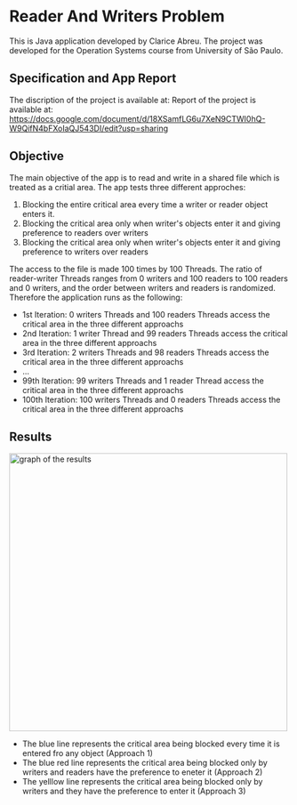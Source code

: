 # Reader And Writers Problem
This is Java application developed by Clarice Abreu.
The project was developed for the Operation Systems course from University of São Paulo.

## Specification and App Report
The discription of the project is available at: 
Report of the project is available at: https://docs.google.com/document/d/18XSamfLG6u7XeN9CTWI0hQ-W9QifN4bFXoIaQJ543DI/edit?usp=sharing

## Objective
The main objective of the app is to read and write in a shared file which is treated as a critial area.
The app tests three different approches:

1. Blocking the entire critical area every time a writer or reader object enters it.
2. Blocking the critical area only when writer's objects enter it and giving preference to readers over writers
3. Blocking the critical area only when writer's objects enter it and giving preference to writers over readers

The access to the file is made 100 times by 100 Threads. The ratio of reader-writer Threads ranges from 0 writers and 100 readers to 100 readers and 0 writers, and the order between writers and readers is randomized.
Therefore the application runs as the following:
* 1st Iteration: 0 writers Threads and 100 readers Threads access the critical area in the three different approachs
* 2nd Iteration: 1 writer Thread and 99 readers Threads access the critical area in the three different approachs
* 3rd Iteration: 2 writers Threads and 98 readers Threads access the critical area in the three different approachs
* ...
* 99th Iteration: 99 writers Threads and 1 reader Thread access the critical area in the three different approachs
* 100th Iteration: 100 writers Threads and 0 readers Threads access the critical area in the three different approachs

## Results
<img src="https://scontent.fbhz8-1.fna.fbcdn.net/v/t1.15752-9/82157397_1101685596865344_341226544552738816_n.png?_nc_cat=101&_nc_ohc=FY6YixnCHxkAQkHGTAxbyEkU6MHVq5wq9YVZB0SofqKH8POunVUg4gRlQ&_nc_ht=scontent.fbhz8-1.fna&oh=4c70c4913f21e912a292b25def2ad1d0&oe=5E9E4BE6" alt="graph of the results" width="500">

* The blue line represents the critical area being blocked every time it is entered fro any object (Approach 1)
* The blue red line represents the critical area being blocked only by writers and readers have the preference to eneter it (Approach 2)
* The yelllow line represents the critical area being blocked only by writers and they have the preference to enter it (Approach 3)
